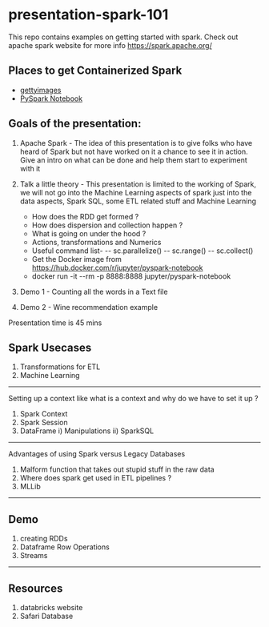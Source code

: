 # presentation-spark-101
This repo contains examples on getting started with spark. Check out apache spark website for more info https://spark.apache.org/

## Places to get Containerized Spark
* [gettyimages](https://github.com/gettyimages/docker-spark)
* [PySpark Notebook](https://hub.docker.com/r/jupyter/pyspark-notebook/)

## Goals of the presentation:
1. Apache Spark - The idea of this presentation is to give folks who have heard of Spark but not have worked on it a chance to see it in action. Give an intro on what can be done and help them start to experiment with it
2. Talk a little theory - This presentation is limited to the working of Spark, we will not go into the Machine Learning aspects of spark just into the data aspects, Spark SQL, some ETL related stuff and Machine Learning
    * How does the RDD get formed ?
    * How does dispersion and collection happen ?
    * What is going on under the hood ?
    * Actions, transformations and Numerics
    * Useful command list- 
                    -- sc.parallelize()
                    -- sc.range()
                    -- sc.collect() 
    * Get the Docker image from https://hub.docker.com/r/jupyter/pyspark-notebook
    * docker run -it --rm -p 8888:8888 jupyter/pyspark-notebook
                    
3. Demo 1 - Counting all the words in a Text file
4. Demo 2 - Wine recommendation example

Presentation time is 45 mins

## Spark Usecases
1. Transformations for ETL
2. Machine Learning
-----
Setting up a context like what is a context and why do we have to set it up ?
1) Spark Context
2) Spark Session
3) DataFrame 
             i) Manipulations
             ii) SparkSQL

-----
Advantages of using Spark versus Legacy Databases
1) Malform function that takes out stupid stuff in the raw data
2) Where does spark get used in ETL pipelines ?
3) MLLib
-----
## Demo
1) creating RDDs
2) Dataframe Row Operations
3) Streams
-----
## Resources
1) databricks website
2) Safari Database

